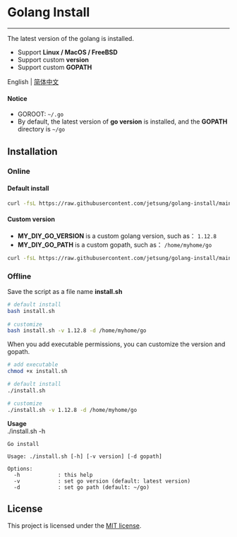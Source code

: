 # Golang Install
---

The latest version of the golang is installed.   
- Support **Linux / MacOS / FreeBSD**
- Support custom **version**  
- Support custom **GOPATH** 
   
English | [简体中文](./README_CN.md)

#### Notice
- GOROOT: `~/.go`
- By default, the latest version of **go version** is installed, and the **GOPATH** directory is ```~/go```

## Installation
### Online
#### Default install 
```sh
curl -fsL https://raw.githubusercontent.com/jetsung/golang-install/main/install.sh | bash
```

#### Custom version   
- **MY_DIY_GO_VERSION** is a custom golang version, such as： ```1.12.8```
- **MY_DIY_GO_PATH** is a custom gopath, such as： ```/home/myhome/go```

```sh
curl -fsL https://raw.githubusercontent.com/jetsung/golang-install/main/install.sh | bash -s -- -v MY_DIY_GO_VERSION -d MY_DIY_GO_PATH
```

### Offline
Save the script as a file name **install.sh**    

```sh
# default install
bash install.sh   
   
# customize  
bash install.sh -v 1.12.8 -d /home/myhome/go 
```
  
When you add executable permissions, you can customize the version and gopath.   
```sh
# add executable
chmod +x install.sh

# default install
./install.sh

# customize 
./install.sh -v 1.12.8 -d /home/myhome/go
```

**Usage**    
./install.sh -h
```
Go install

Usage: ./install.sh [-h] [-v version] [-d gopath]

Options:
  -h            : this help
  -v            : set go version (default: latest version)
  -d            : set go path (default: ~/go)
```

## License

This project is licensed under the [MIT license](./LICENSE).